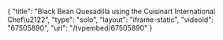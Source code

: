 {
    "title": "Black Bean Quesadilla using the Cuisinart International Chef\u2122",
    "type": "solo",
    "layout": "iframe-static",
    "videoId": "67505890",
    "url": "\/tvpembed\/67505890"
}